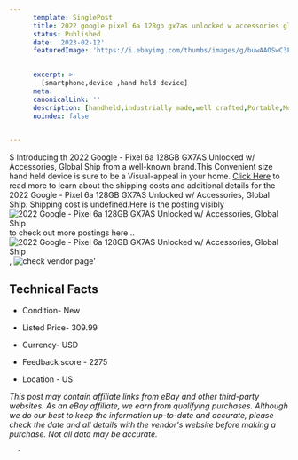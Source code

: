 ```yaml
---
      template: SinglePost
      title: 2022 google pixel 6a 128gb gx7as unlocked w accessories global ship
      status: Published
      date: '2023-02-12'
      featuredImage: 'https://i.ebayimg.com/thumbs/images/g/buwAAOSwC3Fi2fmX/s-l225.jpg'
       

      excerpt: >-
        [smartphone,device ,hand held device]
      meta:
      canonicalLink: ''
      description: [handheld,industrially made,well crafted,Portable,Mobile,Compact,Convenient,Lightweight,Maneuverable,Man-portable,Miniature,Carriable,Hand-held,Light,Holdable,Transportable,Mobile device,Pocket-sized,On-the-go,Wireless,Cordless,Compact size,Convenient size, smartphone,device ,hand held device]
      noindex: false
      

---
```

$
      Introducing th 2022 Google - Pixel 6a 128GB GX7AS Unlocked w/ Accessories, Global Ship from a well-known brand.This Convenient size hand held device is sure to be a Visual-appeal in your home. [Click Here](https://www.ebay.com/itm/165590393409?hash=item268df4e241%3Ag%3AbuwAAOSwC3Fi2fmX&amdata=enc%3AAQAHAAAA4OA1FQQkDKYO8tepWmNsSRxgrAlKfAD9fHGpI%2FvJR%2FMoQn41pgiX%2BYXkpg1DUefCIpUW0%2B4vrU79eS7LWgYrRTAtQBJAYQuYwCVEFOzjpCEqNI713tETw3xjcSYf0KGUwBXrxl69%2Bhk%2Bk97GAwNqRdNRNQioxedTGe1z6z9yqfK%2F2YtjpDIpif1iCSB8hW9ibMNh6WyTm%2BHpqQlLdw%2B5QaNXFCZpUhJwsCPFyQI82Hh6b1ZzR9iYnaAJZq8L%2FRwFnkyj5vuG%2FGI4dx%2FyDgBhDWHBDjQ2oxUIv4LOiY%2Bew%2BvT&mkevt=1&mkcid=1&mkrid=711-53200-19255-0&campid=%253CePNCampaignId%253E&customid=%253CreferenceId%253E&toolid=10049) to read more to learn about the shipping costs and additional details for the 2022 Google - Pixel 6a 128GB GX7AS Unlocked w/ Accessories, Global Ship. Shipping cost is undefined.Here is the posting visibly ![2022 Google - Pixel 6a 128GB GX7AS Unlocked w/ Accessories, Global Ship](https://i.ebayimg.com/thumbs/images/g/buwAAOSwC3Fi2fmX/s-l225.jpg) to check out more postings here... ![2022 Google - Pixel 6a 128GB GX7AS Unlocked w/ Accessories, Global Ship](https://i.ebayimg.com/images/g/buwAAOSwC3Fi2fmX/s-l1600.jpg), ![check vendor page](https://origin-galleryplus.ebayimg.com/ws/web/165590393409_2_0_1/225x225.jpg,https://origin-galleryplus.ebayimg.com/ws/web/165590393409_3_0_1/225x225.jpg,https://origin-galleryplus.ebayimg.com/ws/web/165590393409_4_0_1/225x225.jpg,https://origin-galleryplus.ebayimg.com/ws/web/165590393409_5_0_1/225x225.jpg,https://origin-galleryplus.ebayimg.com/ws/web/165590393409_6_0_1/225x225.jpg,https://origin-galleryplus.ebayimg.com/ws/web/165590393409_7_0_1/225x225.jpg,https://origin-galleryplus.ebayimg.com/ws/web/165590393409_8_0_1/225x225.jpg,https://origin-galleryplus.ebayimg.com/ws/web/165590393409_9_0_1/225x225.jpg,https://origin-galleryplus.ebayimg.com/ws/web/165590393409_10_0_1/225x225.jpg,https://origin-galleryplus.ebayimg.com/ws/web/165590393409_11_0_1/225x225.jpg)'

      

 ## Technical Facts 



     
      

 - Condition- New 


      

 - Listed Price- 309.99 


      

 - Currency- USD 


      

 - Feedback score - 2275 


      

 - Location - US 


      
      

 *_This post may contain affiliate links from eBay and other third-party websites. As an eBay affiliate, we earn from qualifying purchases. Although we do our best to keep the information up-to-date and accurate, please check the date and all details with the vendor's website before making a purchase. Not all data may be accurate._*




      -

